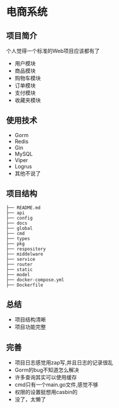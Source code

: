 # 电商系统

## 项目简介
个人觉得一个标准的Web项目应该都有了
- 用户模块
- 商品模块
- 购物车模块
- 订单模块
- 支付模块
- 收藏夹模块

## 使用技术
- Gorm
- Redis
- Gin
- MySQL
- Viper
- Logrus
- 其他不说了

## 项目结构
```
├── README.md
├── api
├── config
├── docs
├── global
├── cmd
├── types
├── pkg
├── respository
├── middelware
├── service
├── router
├── static
├── model
├── docker-compose.yml
├── Dockerfile
```
## 总结
- 项目结构清晰
- 项目功能完整

## 完善
- 项目日志感觉用zap写,并且日志的记录很乱
- Gorm的bug不知道怎么解决
- 许多查询其实可以使用缓存
- cmd只有一个main.go文件,感觉不够
- 权限的设置挺想用casbin的
- 没了，太懒了


